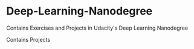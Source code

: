 # Deep-Learning-Nanodegree
Contains Exercises and Projects in Udacity's Deep Learning Nanodegree

Contains Projects
